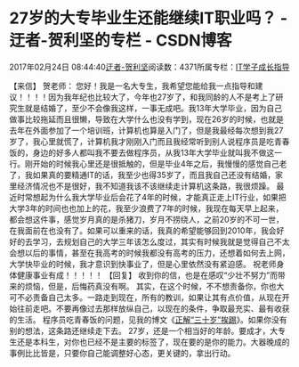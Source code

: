 
# 27岁的大专毕业生还能继续IT职业吗？ - 迂者-贺利坚的专栏 - CSDN博客

2017年02月24日 08:44:40[迂者-贺利坚](https://me.csdn.net/sxhelijian)阅读数：4371所属专栏：[IT学子成长指导](https://blog.csdn.net/column/details/itstudy.html)



【来信】
贺老师：
您好！我是一名大专生，我希望您能给我一点指导和建议！！！！因为我年纪也比较大了，今年也27岁了，和我同龄的人不是考上了研究生就是结婚了，至少不会像我这样，一事无成吧。我13年大学毕业，因为自己做事比较拖延而且很懒，导致在大学什么也没有学到，现在26岁的时候，也就是去年在外面参加了一个培训班，计算机也算是入门了，但是我最经每次想到我27岁了，我心里就慌了，计算机我才刚刚入门而且我经常听到别人说程序员是吃青春饭的，身边的好多人都叫我不要去做程序员，从我13年大学毕业就叫我不做这一行。刚开始的时候我心里还是很抵触的，但是毕业4年之后，我慢慢的感觉自己老了，我如果真的要精通IT的话，我至少也得35岁了，而且我自己还没有结婚，家里经济情况也不是很好，我不知道我该不该继续走计算机这条路，我很烦躁。
最近时常想起为什么我大学毕业后会花了4年的时候，才能真正走上IT行业，如果把大学3年的时间也也加上的花，我至少浪费了7年的时候，我现在每天早上起来，都会想这件事，感觉岁月真的是杀猪刀，岁月不捞绕人，之前20岁的不可一世，在我面前在也没有了。如果可以重来的话，我真的希望能够回到2010年，我会好好的去学习，去规划自己的大学三年该怎么度过，其实有时候我就是觉得自己不太会想以后的事情，甚至在我高考的时候我都没有高考的压力，还想着如何去上网，
大学快毕业的时候，我才意识到快事业了，但是心里依然没有紧迫感。
祝老师身体健康事业有成！！！！！
【回复】
收到你的信，也是在感叹“少壮不努力”而带来的烦恼，但是，后悔药真没有啊。
其实，在这个时候，不不想责备你，你也大可不必责备自己太多。一路走到现在，所有的教训，如果让其有点价值，从现在开始往前走吧。不要再像过去那样放纵自己，以现在的条件，争取最充实、最有收获的生活。
程序员吃青春饭的问题，见我的博文《[正解“三十岁”挨踢](http://blog.csdn.net/sxhelijian/article/details/8894980)》。如果你没有别的想法，这条路还继续走下去。
27岁，还是一个相当好的年龄。要成才，大专生还是本科生，对你也已经不是主要的标签了，现在要的是你的能力。大器晚成的事例比比皆是，只要你自己能调整好心态，更关键的，拿出行动。

